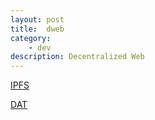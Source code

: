 ```yaml
---
layout: post
title:  dweb
category:
    - dev
description: Decentralized Web
---
```


[IPFS](https://ipfs.io/)

[DAT](https://datproject.org/)
